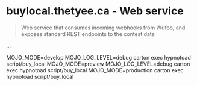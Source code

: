 # buylocal.thetyee.ca - Web service

> Web service that consumes incoming webhooks from Wufoo, and exposes standard REST endpoints to the contest data

...

MOJO_MODE=develop MOJO_LOG_LEVEL=debug carton exec hypnotoad script/buy_local
MOJO_MODE=preview MOJO_LOG_LEVEL=debug carton exec hypnotoad script/buy_local
MOJO_MODE=production carton exec hypnotoad script/buy_local
